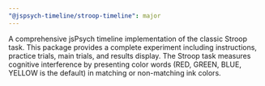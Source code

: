 ```yaml
---
"@jspsych-timeline/stroop-timeline": major
---
```


A comprehensive jsPsych timeline implementation of the classic Stroop task. This package provides a complete experiment including instructions, practice trials, main trials, and results display. The Stroop task measures cognitive interference by presenting color words (RED, GREEN, BLUE, YELLOW is the default) in matching or non-matching ink colors.

